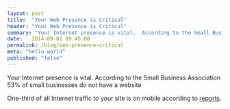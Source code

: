 ```yaml
---
layout: post
title:  "Your Web Presence is Critical"
header: "Your Web Presence is Critical"
summary: "Your Internet presence is vital.  According to the Small Business Association  53% of small businesses do not have a website ..."
date:   2014-09-01 09:45:00
permalink: /blog/web-presence-critical
meta: "hello world"
published: "false"
---
```


  <p>Your Internet presence is vital.  According to the Small Business Association  53% of small businesses do not have a website</p>

  <p>One-third of all Internet traffic to your site is on mobile according to <a href="http://www.walkersandsdigital.com/Walker-Sands-Mobile-Traffic-Report-Q1-2014" target="_blank">reports</a>.</p>

